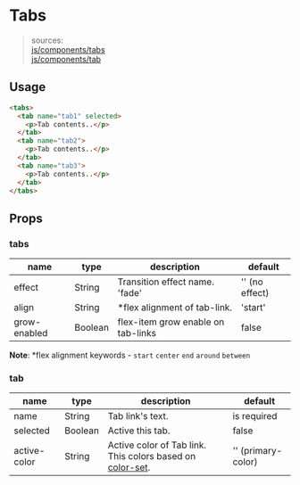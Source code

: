 # Tabs

> sources:  
> [js/components/tabs](../../src/js/components/tabs.vue)  
> [js/components/tab](../../src/js/components/tab.vue)

## Usage

```html
<tabs>
  <tab name="tab1" selected>
    <p>Tab contents..</p>
  </tab>
  <tab name="tab2">
    <p>Tab contents..</p>
  </tab>
  <tab name="tab3">
    <p>Tab contents..</p>
  </tab>
</tabs>
```

## Props

### tabs

| name | type | description | default |
| ---- | ---- | ----------- | ------- |
| effect | String | Transition effect name. 'fade' | '' (no effect) |
| align | String | \*flex alignment of tab-link. | 'start' |
| grow-enabled | Boolean | flex-item grow enable on tab-links | false |

**Note**: \*flex alignment keywords - `start` `center` `end` `around` `between`

### tab

| name | type | description | default |
| ---- | ---- | ----------- | ------- |
| name | String | Tab link's text. | is required |
| selected | Boolean | Active this tab. | false |
| active-color | String | Active color of Tab link. This colors based on [color-set](color-set.md). | '' (primary-color) |
